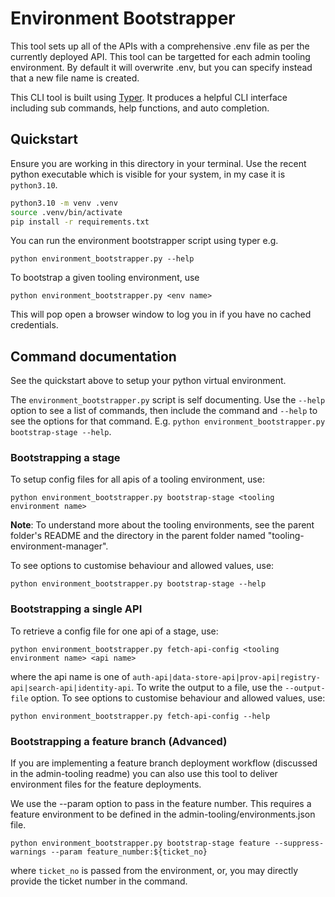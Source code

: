 # Environment Bootstrapper

This tool sets up all of the APIs with a comprehensive .env file as per the
currently deployed API. This tool can be targetted for each admin tooling
environment. By default it will overwrite .env, but you can specify instead that
a new file name is created.

This CLI tool is built using [Typer](https://typer.tiangolo.com/). It produces a
helpful CLI interface including sub commands, help functions, and auto
completion.

## Quickstart

Ensure you are working in this directory in your terminal. Use the recent python
executable which is visible for your system, in my case it is `python3.10`.

```bash
python3.10 -m venv .venv
source .venv/bin/activate
pip install -r requirements.txt
```

You can run the environment bootstrapper script using typer e.g.

```
python environment_bootstrapper.py --help
```

To bootstrap a given tooling environment, use

```
python environment_bootstrapper.py <env name>
```

This will pop open a browser window to log you in if you have no cached
credentials.

## Command documentation

See the quickstart above to setup your python virtual environment.

The `environment_bootstrapper.py` script is self documenting. Use the `--help`
option to see a list of commands, then include the command and `--help` to see
the options for that command. E.g. `python environment_bootstrapper.py
bootstrap-stage --help`.

### Bootstrapping a stage

To setup config files for all apis of a tooling environment, use:

```
python environment_bootstrapper.py bootstrap-stage <tooling environment name>
```

**Note**: To understand more about the tooling environments, see the parent folder's
README and the directory in the parent folder named "tooling-environment-manager". 

To see options to customise behaviour and allowed values, use:

```
python environment_bootstrapper.py bootstrap-stage --help
```

### Bootstrapping a single API

To retrieve a config file for one api of a stage, use:

```
python environment_bootstrapper.py fetch-api-config <tooling environment name> <api name>
```

where the api name is one of
`auth-api|data-store-api|prov-api|registry-api|search-api|identity-api`. To
write the output to a
file, use the `--output-file` option. To see options to customise behaviour and
allowed values, use:

```
python environment_bootstrapper.py fetch-api-config --help
```

### Bootstrapping a feature branch (Advanced)

If you are implementing a feature branch deployment workflow (discussed in the
admin-tooling readme) you can also use this tool to deliver environment files
for the feature deployments.

We use the --param option to pass in the feature number. This requires a feature
environment to be defined in the admin-tooling/environments.json file.

```
python environment_bootstrapper.py bootstrap-stage feature --suppress-warnings --param feature_number:${ticket_no}
```

where `ticket_no` is passed from the environment, or, you may directly provide the
ticket number in the command.
